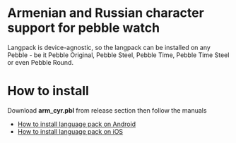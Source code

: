 # Armenian and Russian character support for pebble watch
Langpack is device-agnostic, so the langpack can be installed on any Pebble - be it Pebble Original, Pebble Steel, Pebble Time, Pebble Time Steel or even Pebble Round.


# How to install
Download **arm_cyr.pbl** from release section then follow the manuals
  - [How to install language pack on Android](https://github.com/MarSoft/pebble-firmware-utils/wiki/How-to-install-language-pack-on-Android)
  - [How to install language pack on iOS](https://github.com/MarSoft/pebble-firmware-utils/wiki/How-to-install-language-pack-on-iOS)
